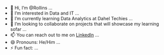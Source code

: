 - 👋 Hi, I’m @Rollins ...
- 👀 I’m interested in Data and IT ...
- 🌱 I’m currently learning Data Analytics at Dahel Techies ...
- 💞️ I’m looking to collaborate on projects that will showcase my learning sofar ...
- 📫 You can reach out to me on [LinkedIn](https://www.linkedin.com/in/rio05/) ...
- 😄 Pronouns: He/Him ...
- ⚡ Fun fact: ...

<!---
RioDaking/RioDaking is a ✨ special ✨ repository because its `README.md` (this file) appears on your GitHub profile.
You can click the Preview link to take a look at your changes.
--->
